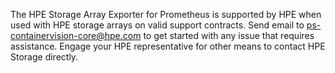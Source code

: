 The HPE Storage Array Exporter for Prometheus is supported by HPE when used with HPE storage arrays on valid support contracts. Send email to [ps-containervision-core@hpe.com](mailto:ps-containervision-core@hpe.com) to get started with any issue that requires assistance. Engage your HPE representative for other means to contact HPE Storage directly.

